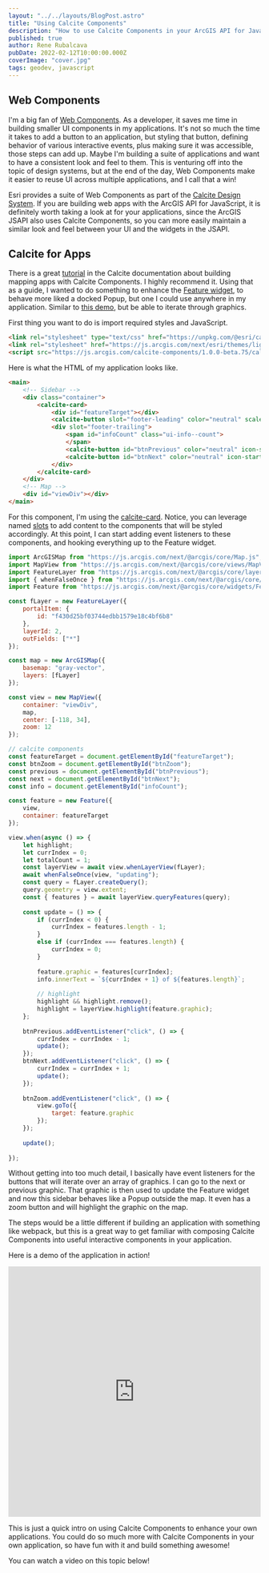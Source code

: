 ```yaml
---
layout: "../../layouts/BlogPost.astro"
title: "Using Calcite Components"
description: "How to use Calcite Components in your ArcGIS API for JavaScript apps!"
published: true
author: Rene Rubalcava
pubDate: 2022-02-12T10:00:00.000Z
coverImage: "cover.jpg"
tags: geodev, javascript
---
```


## Web Components

I'm a big fan of [Web Components](https://developer.mozilla.org/en-US/docs/Web/Web_Components). As a developer, it saves me time in building smaller UI components in my applications. It's not so much the time it takes to add a button to an application, but styling that button, defining behavior of various interactive events, plus making sure it was accessible, those steps can add up. Maybe I'm building a suite of applications and want to have a consistent look and feel to them. This is venturing off into the topic of design systems, but at the end of the day, Web Components make it easier to reuse UI across multiple applications, and I call that a win!

Esri provides a suite of Web Components as part of the [Calcite Design System](https://developers.arcgis.com/calcite-design-system/). If you are building web apps with the ArcGIS API for JavaScript, it is definitely worth taking a look at for your applications, since the ArcGIS JSAPI also uses Calcite Components, so you can more easily maintain a similar look and feel between your UI and the widgets in the JSAPI.

## Calcite for Apps

There is a great [tutorial](https://developers.arcgis.com/calcite-design-system/tutorials/create-a-mapping-app/) in the Calcite documentation about building mapping apps with Calcite Components. I highly recommend it. Using that as a guide, I wanted to do something to enhance the [Feature widget](https://developers.arcgis.com/javascript/latest/api-reference/esri-widgets-Feature.html), to behave more liked a docked Popup, but one I could use anywhere in my application. Similar to [this demo](https://developers.arcgis.com/javascript/latest/sample-code/widgets-feature-sidepanel/), but be able to iterate through graphics.

First thing you want to do is import required styles and JavaScript.

```html
<link rel="stylesheet" type="text/css" href="https://unpkg.com/@esri/calcite-components@1.0.0-beta.75/dist/calcite/calcite.css" />
<link rel="stylesheet" href="https://js.arcgis.com/next/esri/themes/light/main.css" />
<script src="https://js.arcgis.com/calcite-components/1.0.0-beta.75/calcite.esm.js" type="module">
```

Here is what the HTML of my application looks like.

```html
<main>
    <!-- Sidebar -->
    <div class="container">
        <calcite-card>
            <div id="featureTarget"></div>
            <calcite-button slot="footer-leading" color="neutral" scale="s" icon-start="magnifying-glass-plus" id="btnZoom"></calcite-button>
            <div slot="footer-trailing">
                <span id="infoCount" class="ui-info--count">
                </span>
                <calcite-button id="btnPrevious" color="neutral" icon-start="chevron-left"></calcite-button>
                <calcite-button id="btnNext" color="neutral" icon-start="chevron-right"></calcite-button>
            </div>
        </calcite-card>
    </div>
    <!-- Map -->
    <div id="viewDiv"></div>
</main>
```

For this component, I'm using the [calcite-card](https://developers.arcgis.com/calcite-design-system/components/card/). Notice, you can leverage named [slots](https://developer.mozilla.org/en-US/docs/Web/HTML/Element/slot) to add content to the components that will be styled accordingly. At this point, I can start adding event listeners to these components, and hooking everything up to the Feature widget.

```js
import ArcGISMap from "https://js.arcgis.com/next/@arcgis/core/Map.js";
import MapView from "https://js.arcgis.com/next/@arcgis/core/views/MapView.js";
import FeatureLayer from "https://js.arcgis.com/next/@arcgis/core/layers/FeatureLayer.js";
import { whenFalseOnce } from "https://js.arcgis.com/next/@arcgis/core/core/watchUtils.js";
import Feature from "https://js.arcgis.com/next/@arcgis/core/widgets/Feature.js";

const fLayer = new FeatureLayer({
	portalItem: {
		id: "f430d25bf03744edbb1579e18c4bf6b8"
	},
	layerId: 2,
	outFields: ["*"]
});

const map = new ArcGISMap({
	basemap: "gray-vector",
	layers: [fLayer]
});

const view = new MapView({
	container: "viewDiv",
	map,
	center: [-118, 34],
	zoom: 12
});

// calcite components
const featureTarget = document.getElementById("featureTarget");
const btnZoom = document.getElementById("btnZoom");
const previous = document.getElementById("btnPrevious");
const next = document.getElementById("btnNext");
const info = document.getElementById("infoCount");

const feature = new Feature({
	view,
	container: featureTarget
});

view.when(async () => {
	let highlight;
	let currIndex = 0;
	let totalCount = 1;
	const layerView = await view.whenLayerView(fLayer);
	await whenFalseOnce(view, "updating");
	const query = fLayer.createQuery();
	query.geometry = view.extent;
	const { features } = await layerView.queryFeatures(query);
	
	const update = () => {
		if (currIndex < 0) {
			currIndex = features.length - 1;
		}
		else if (currIndex === features.length) {
			currIndex = 0;
		}
		
		feature.graphic = features[currIndex];
		info.innerText = `${currIndex + 1} of ${features.length}`;
		
		// highlight
		highlight && highlight.remove();
		highlight = layerView.highlight(feature.graphic);
	};
	
	btnPrevious.addEventListener("click", () => {
		currIndex = currIndex - 1;
		update();
	});
	btnNext.addEventListener("click", () => {
		currIndex = currIndex + 1;
		update();
	});
	
	btnZoom.addEventListener("click", () => {
		view.goTo({
			target: feature.graphic
		});
	});
	
	update();
	
});
```

Without getting into too much detail, I basically have event listeners for the buttons that will iterate over an array of graphics. I can go to the next or previous graphic. That graphic is then used to update the Feature widget and now this sidebar behaves like a Popup outside the map. It even has a zoom button and will highlight the graphic on the map.

The steps would be a little different if building an application with something like webpack, but this is a great way to get familiar with composing Calcite Components into useful interactive components in your application.

Here is a demo of the application in action!

<iframe height="500" style="width: 100%;" scrolling="no" title="Calcite Info Component JSAPI" src="https://codepen.io/odoe/embed/GROZyZX?default-tab=html%2Cresult" frameborder="no" loading="lazy" allowtransparency="true" allowfullscreen="true">
  See the Pen <a href="https://codepen.io/odoe/pen/GROZyZX">
  Calcite Info Component JSAPI</a> by Rene Rubalcava (<a href="https://codepen.io/odoe">@odoe</a>)
  on <a href="https://codepen.io">CodePen</a>.
</iframe>

This is just a quick intro on using Calcite Components to enhance your own applications. You could do so much more with Calcite Components in your own application, so have fun with it and build something awesome!

You can watch a video on this topic below!

<lite-youtube videoid="8m5ofOYtbZU"></lite-youtube>

